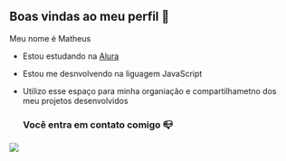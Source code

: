 ## Boas vindas ao meu perfil 👋


Meu nome é Matheus

- Estou estudando na [Alura](https://www.alura.com.br/)
- Estou me desnvolvendo na liguagem JavaScript
- Utilizo esse espaço para minha organiação e compartilhametno dos meu projetos desenvolvidos

  ### Você entra em contato comigo 📪

![](https://images.emojiterra.com/google/android-oreo/512px/1f44d-1f3fb.png)
